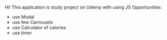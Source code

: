 Hi! This application is study project on Udemy with using JS
Opportunities:
- use Modal
- use few Carrousels
- use Calculator of calories
- use timer
